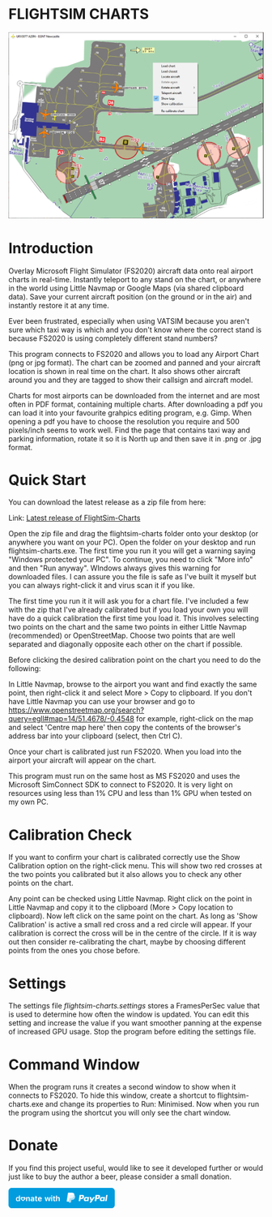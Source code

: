 # FLIGHTSIM CHARTS

![Screenshot](Screenshot.png)

# Introduction

Overlay Microsoft Flight Simulator (FS2020) aircraft data onto real airport charts in real-time. Instantly teleport to any stand on the chart, or anywhere in the world using Little Navmap or Google Maps (via shared clipboard data). Save your current aircraft position (on the ground or in the air) and instantly restore it at any time.

Ever been frustrated, especially when using VATSIM because you aren't sure which taxi way is which and you don't know where the correct stand is because FS2020 is using completely different stand numbers?

This program connects to FS2020 and allows you to load any Airport Chart (png or jpg format). The chart can be zoomed and panned and your aircraft location is shown in real time on the chart. It also shows other aircraft around you and they are tagged to show their callsign and aircraft model.

Charts for most airports can be downloaded from the internet and are most often in PDF format, containing multiple charts. After downloading a pdf you can load it into your favourite grahpics editing program, e.g. Gimp. When opening a pdf you have to choose the resolution you require and 500 pixels/inch seems to work well. Find the page that contains taxi way and parking information, rotate it so it is North up and then save it in .png or .jpg format.

# Quick Start

You can download the latest release as a zip file from here:

Link: [Latest release of FlightSim-Charts](https://github.com/scott-vincent/flightsim-charts/releases/latest/download/flightsim-charts-v1.3.0-Windows-x64.zip)

Open the zip file and drag the flightsim-charts folder onto your desktop (or anywhere you want on your PC). Open the folder on your desktop and run flightsim-charts.exe. The first time you run it you will get a warning saying "Windows protected your PC". To continue, you need to click "More info" and then "Run anyway". WIndows always gives this warning for downloaded files. I can assure you the file is safe as I've built it myself but you can always right-click it and virus scan it if you like.

The first time you run it it will ask you for a chart file. I've included a few with the zip that I've already calibrated but if you load your own you will have do a quick calibration the first time you load it. This involves selecting two points on the chart and the same two points in either Little Navmap (recommended) or OpenStreetMap. Choose two points that are well separated and diagonally opposite each other on the chart if possible.

Before clicking the desired calibration point on the chart you need to do the following:

In Little Navmap, browse to the airport you want and find exactly the same point, then right-click it and select More > Copy to clipboard.
If you don't have Little Navmap you can use your browser and go to https://www.openstreetmap.org/search?query=egll#map=14/51.4678/-0.4548 for example, right-click on the map and select 'Centre map here' then copy the contents of the browser's address bar into your clipboard (select, then Ctrl C).

Once your chart is calibrated just run FS2020. When you load into the airport your aircraft will appear on the chart.

This program must run on the same host as MS FS2020 and uses the Microsoft SimConnect SDK to connect to FS2020. It is very light on resources using less than 1% CPU and less than 1% GPU when tested on my own PC.

# Calibration Check

If you want to confirm your chart is calibrated correctly use the Show Calibration option on the right-click menu. This will show two red crosses at the two points you calibrated but it also allows you to check any other points on the chart.

Any point can be checked using Little Navmap. Right click on the point in Little Navmap and copy it to the clipboard (More > Copy location to clipboard). Now left click on the same point on the chart. As long as 'Show Calibration' is active a small red cross and a red circle will appear. If your calibration is correct the cross will be in the centre of the circle. If it is way out then consider re-calibrating the chart, maybe by choosing different points from the ones you chose before.  

# Settings

The settings file *flightsim-charts.settings* stores a FramesPerSec value that is used to determine how often the window is updated. You can edit this setting and increase the value if you want smoother panning at the expense of increased GPU usage. Stop the program before editing the settings file.

# Command Window

When the program runs it creates a second window to show when it connects to FS2020. To hide this window, create a shortcut to flightsim-charts.exe and change its properties to Run: Minimised. Now when you run the program using the shortcut you will only see the chart window.

# Donate

If you find this project useful, would like to see it developed further or would just like to buy the author a beer, please consider a small donation.

[<img src="donate.svg" width="210" height="40">](https://paypal.me/scottvincent2020)
